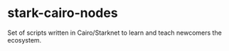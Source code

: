# stark-cairo-nodes
Set of scripts written in Cairo/Starknet to learn and teach newcomers the ecosystem.
